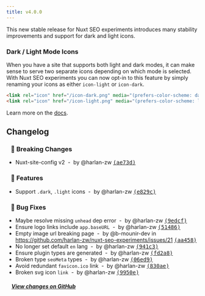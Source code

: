 ```yaml
---
title: v4.0.0
---
```


This new stable release for Nuxt SEO experiments introduces many stability improvements and support for dark and light icons.

### Dark / Light Mode Icons

When you have a site that supports both light and dark modes, it can make sense to serve two separate icons depending on which mode is selected. With Nuxt SEO experiments you can now opt-in to this feature by simply renaming your icons as either `icon-light` or `icon-dark`.

```html
<link rel="icon" href="/icon-dark.png" media="(prefers-color-scheme: dark)" />
<link rel="icon" href="/icon-light.png" media="(prefers-color-scheme: light)" />
```

Learn more on the [docs](/experiments/guides/app-icons#dark-light-mode).

## Changelog

### &nbsp;&nbsp;&nbsp;🚨 Breaking Changes

- Nuxt-site-config v2 &nbsp;-&nbsp; by @harlan-zw [<samp>(ae73d)</samp>](https://github.com/harlan-zw/nuxt-seo-experiments/commit/ae73d98)

### &nbsp;&nbsp;&nbsp;🚀 Features

- Support `.dark`, `.light` icons &nbsp;-&nbsp; by @harlan-zw [<samp>(e829c)</samp>](https://github.com/harlan-zw/nuxt-seo-experiments/commit/e829c6a)

### &nbsp;&nbsp;&nbsp;🐞 Bug Fixes

- Maybe resolve missing `unhead` dep error &nbsp;-&nbsp; by @harlan-zw [<samp>(9edcf)</samp>](https://github.com/harlan-zw/nuxt-seo-experiments/commit/9edcffa)
- Ensure logo links include `app.baseURL` &nbsp;-&nbsp; by @harlan-zw [<samp>(51486)</samp>](https://github.com/harlan-zw/nuxt-seo-experiments/commit/5148652)
- Empty image url breaking page &nbsp;-&nbsp; by @b-mounir-dev in https://github.com/harlan-zw/nuxt-seo-experiments/issues/21 [<samp>(aa458)</samp>](https://github.com/harlan-zw/nuxt-seo-experiments/commit/aa45813)
- No longer set default `en` lang &nbsp;-&nbsp; by @harlan-zw [<samp>(941c3)</samp>](https://github.com/harlan-zw/nuxt-seo-experiments/commit/941c385)
- Ensure plugin types are generated &nbsp;-&nbsp; by @harlan-zw [<samp>(fd2a8)</samp>](https://github.com/harlan-zw/nuxt-seo-experiments/commit/fd2a884)
- Broken type `seoMeta` types &nbsp;-&nbsp; by @harlan-zw [<samp>(06ed9)</samp>](https://github.com/harlan-zw/nuxt-seo-experiments/commit/06ed9b0)
- Avoid redundant `favicon.ico` link &nbsp;-&nbsp; by @harlan-zw [<samp>(830ae)</samp>](https://github.com/harlan-zw/nuxt-seo-experiments/commit/830ae9c)
- Broken svg icon `link` &nbsp;-&nbsp; by @harlan-zw [<samp>(9950e)</samp>](https://github.com/harlan-zw/nuxt-seo-experiments/commit/9950e93)

##### &nbsp;&nbsp;&nbsp;&nbsp;[View changes on GitHub](https://github.com/harlan-zw/nuxt-seo-experiments/compare/v3.1.9...v4.0.0)
